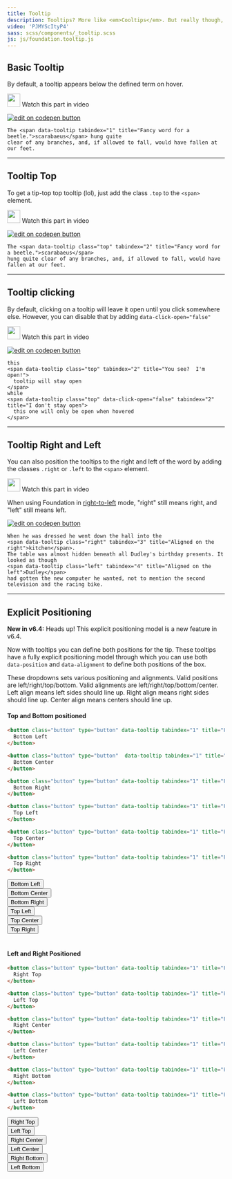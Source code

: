 ```yaml
---
title: Tooltip
description: Tooltips? More like <em>Cooltips</em>. But really though, tooltips are nifty for displaying extended information for a term or action on a page.
video: 'PJMYScItyP4'
sass: scss/components/_tooltip.scss
js: js/foundation.tooltip.js
---
```



## Basic Tooltip
By default, a tooltip appears below the defined term on hover.

<p>
  <a class="" data-open-video="0:49"><img src="{{root}}assets/img/icons/watch-video-icon.svg" class="video-icon" height="30" width="30" alt=""> Watch this part in video</a>
</p>

<div class="docs-codepen-container">
  <a class="codepen-logo-link" href="//codepen.io/ZURBFoundation/pen/zwLxaY?editors=1000" target="_blank"><img src="{{root}}assets/img/logos/edit-in-browser.svg" class="" height="" width="" alt="edit on codepen button"></a>
</div>

```html_example
The <span data-tooltip tabindex="1" title="Fancy word for a beetle.">scarabaeus</span> hung quite
clear of any branches, and, if allowed to fall, would have fallen at our feet.
```

---

## Tooltip Top
To get a tip-top top tooltip (lol), just add the class `.top` to the `<span>` element.

<p>
  <a class="" data-open-video="3:00"><img src="{{root}}assets/img/icons/watch-video-icon.svg" class="video-icon" height="30" width="30" alt=""> Watch this part in video</a>
</p>

<div class="docs-codepen-container">
  <a class="codepen-logo-link" href="//codepen.io/ZURBFoundation/pen/BRPyqx?editors=1000" target="_blank"><img src="{{root}}assets/img/logos/edit-in-browser.svg" class="" height="" width="" alt="edit on codepen button"></a>
</div>

```html_example
The <span data-tooltip class="top" tabindex="2" title="Fancy word for a beetle.">scarabaeus</span>
hung quite clear of any branches, and, if allowed to fall, would have fallen at our feet.
```

---

## Tooltip clicking

By default, clicking on a tooltip will leave it open until you click somewhere else.  However, you can disable that by adding `data-click-open="false"`

<p>
  <a class="" data-open-video="4:12"><img src="{{root}}assets/img/icons/watch-video-icon.svg" class="video-icon" height="30" width="30" alt=""> Watch this part in video</a>
</p>

<div class="docs-codepen-container">
  <a class="codepen-logo-link" href="//codepen.io/ZURBFoundation/pen/XRBJvm?editors=1000" target="_blank"><img src="{{root}}assets/img/logos/edit-in-browser.svg" class="" height="" width="" alt="edit on codepen button"></a>
</div>

```html_example
this
<span data-tooltip class="top" tabindex="2" title="You see?  I'm open!">
  tooltip will stay open
</span>
while
<span data-tooltip class="top" data-click-open="false" tabindex="2" title="I don't stay open">
  this one will only be open when hovered
</span>
```

---

## Tooltip Right and Left

You can also position the tooltips to the right and left of the word by adding the classes `.right` or `.left` to the `<span>` element.

<p>
  <a class="" data-open-video="3:00"><img src="{{root}}assets/img/icons/watch-video-icon.svg" class="video-icon" height="30" width="30" alt=""> Watch this part in video</a>
</p>

<div class="primary callout">
  <p>When using Foundation in <a href="rtl.html">right-to-left</a> mode, "right" still means right, and "left" still means left.</p>
</div>

<div class="docs-codepen-container">
  <a class="codepen-logo-link" href="//codepen.io/ZURBFoundation/pen/EmpaJP?editors=1000" target="_blank"><img src="{{root}}assets/img/logos/edit-in-browser.svg" class="" height="" width="" alt="edit on codepen button"></a>
</div>

```html_example
When he was dressed he went down the hall into the
<span data-tooltip class="right" tabindex="3" title="Aligned on the right">kitchen</span>.
The table was almost hidden beneath all Dudley's birthday presents. It looked as though
<span data-tooltip class="left" tabindex="4" title="Aligned on the left">Dudley</span>
had gotten the new computer he wanted, not to mention the second television and the racing bike.
```

---

## Explicit Positioning

<div class="callout primary">
  <p><strong>New in v6.4:</strong> Heads up! This explicit positioning model is a new feature in v6.4.</p>
</div>

Now with tooltips you can define both positions for the tip. These tooltips have a fully explicit positioning model through which you can use both `data-position` and `data-alignment` to define both positions of the box.

These dropdowns sets various positioning and alignments. Valid positions are left/right/top/bottom. Valid alignments are left/right/top/bottom/center. Left align means left sides should line up. Right align means right sides should line up. Center align means centers should line up.

#### Top and Bottom positioned

```html
<button class="button" type="button" data-tooltip tabindex="1" title="Fancy word for a beetle." data-position="bottom" data-alignment="left">
  Bottom Left
</button>

<button class="button" type="button"  data-tooltip tabindex="1" title="Fancy word for a beetle." data-position="bottom" data-alignment="center">
  Bottom Center
</button>

<button class="button" type="button" data-tooltip tabindex="1" title="Fancy word for a beetle." data-position="bottom" data-alignment="right">
  Bottom Right
</button>

<button class="button" type="button" data-tooltip tabindex="1" title="Fancy word for a beetle." data-position="top" data-alignment="left">
  Top Left
</button>

<button class="button" type="button" data-tooltip tabindex="1" title="Fancy word for a beetle." data-position="top" data-alignment="center">
  Top Center
</button>

<button class="button" type="button" data-tooltip tabindex="1" title="Fancy word for a beetle." data-position="top" data-alignment="right">
  Top Right
</button>
```

<div class="grid-x grid-margin-x small-up-1 medium-up-3">
  <div class="cell">
    <button class="button" type="button" data-tooltip tabindex="1" title="Fancy word for a beetle." data-position="bottom" data-alignment="left">
      Bottom Left
    </button>
  </div>

  <div class="cell">
    <button class="button" type="button"  data-tooltip tabindex="1" title="Fancy word for a beetle." data-position="bottom" data-alignment="center">
      Bottom Center
    </button>
  </div>

  <div class="cell">
    <button class="button" type="button" data-tooltip tabindex="1" title="Fancy word for a beetle." data-position="bottom" data-alignment="right">
      Bottom Right
    </button>
  </div>

  <div class="cell">
    <button class="button" type="button" data-tooltip tabindex="1" title="Fancy word for a beetle." data-position="top" data-alignment="left">
      Top Left
    </button>
  </div>

  <div class="cell">
    <button class="button" type="button" data-tooltip tabindex="1" title="Fancy word for a beetle." data-position="top" data-alignment="center">
      Top Center
    </button>
  </div>

  <div class="cell">
    <button class="button" type="button" data-tooltip tabindex="1" title="Fancy word for a beetle." data-position="top" data-alignment="right">
      Top Right
    </button>
  </div>
</div>

<br>

#### Left and Right Positioned

```html
<button class="button" type="button" data-tooltip tabindex="1" title="Fancy word for a beetle." data-position="right" data-alignment="top">
  Right Top
</button>

<button class="button" type="button" data-tooltip tabindex="1" title="Fancy word for a beetle." data-position="left" data-alignment="top">
  Left Top
</button>

<button class="button" type="button" data-tooltip tabindex="1" title="Fancy word for a beetle." data-position="right" data-alignment="center">
  Right Center
</button>

<button class="button" type="button" data-tooltip tabindex="1" title="Fancy word for a beetle." data-position="left" data-alignment="center">
  Left Center
</button>

<button class="button" type="button" data-tooltip tabindex="1" title="Fancy word for a beetle." data-position="right" data-alignment="bottom">
  Right Bottom
</button>

<button class="button" type="button" data-tooltip tabindex="1" title="Fancy word for a beetle." data-position="left" data-alignment="bottom">
  Left Bottom
</button>
```

<div class="grid-x grid-margin-x small-up-1 medium-up-2">
  <div class="cell">
    <button class="button" type="button" data-tooltip tabindex="1" title="Fancy word for a beetle." data-position="right" data-alignment="top">
      Right Top
    </button>
  </div>
  <div class="cell">
    <button class="button" type="button" data-tooltip tabindex="1" title="Fancy word for a beetle." data-position="left" data-alignment="top">
      Left Top
    </button>
  </div>

  <div class="cell">
    <button class="button" type="button" data-tooltip tabindex="1" title="Fancy word for a beetle." data-position="right" data-alignment="center">
      Right Center
    </button>
  </div>
  <div class="cell">
    <button class="button" type="button" data-tooltip tabindex="1" title="Fancy word for a beetle." data-position="left" data-alignment="center">
      Left Center
    </button>
  </div>

  <div class="cell">
    <button class="button" type="button" data-tooltip tabindex="1" title="Fancy word for a beetle." data-position="right" data-alignment="bottom">
      Right Bottom
    </button>
  </div>
  <div class="cell">
    <button class="button" type="button" data-tooltip tabindex="1" title="Fancy word for a beetle." data-position="left" data-alignment="bottom">
      Left Bottom
    </button>
  </div>
</div>
